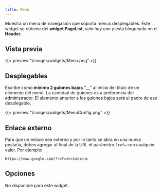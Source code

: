 ```yaml
---
title: Menú
---
```


Muestra un menú de navegación que soporta menus desplegables. Este widget se obtiene del **widget PageList**, solo hay uno y está bloqueado en el **Header**.

## Vista previa

{{< preview "/images/widgets/Menu.png" >}}

## Desplegables

Escribe como **mínimo 2 guiones bajos** "__" al inicio del título de un elemento del menú. La cantidad de guiones es a preferencia del administrador. El elemento anterior a los guiones bajos será el padre de ese desplegable.

{{< preview "/images/widgets/MenuConfig.png" >}}

## Enlace externo

Para que un enlace sea externo y por lo tanto se abra en una nueva pestaña, debes agregar al final de la URL el parámetro `?ref=` con cualquier valor. Por ejemplo:

```text
https://www.google.com/?ref=zkreations
```

## Opciones

No disponible para este widget.